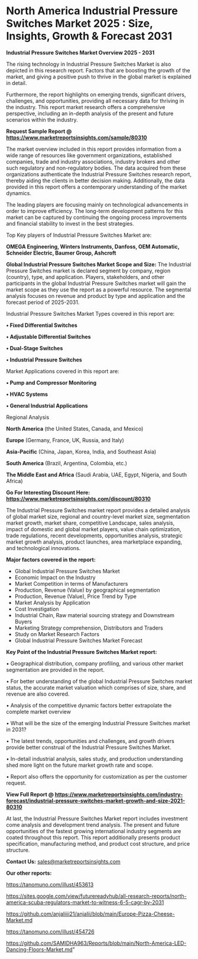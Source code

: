 # North America Industrial Pressure Switches Market 2025 : Size, Insights, Growth & Forecast 2031

<Strong> Industrial Pressure Switches Market Overview 2025 - 2031</strong>

The rising technology in Industrial Pressure Switches Market is also depicted in this research report. Factors that are boosting the growth of the market, and giving a positive push to thrive in the global market is explained in detail.

Furthermore, the report highlights on emerging trends, significant drivers, challenges, and opportunities, providing all necessary data for thriving in the industry. This report market research offers a comprehensive perspective, including an in-depth analysis of the present and future scenarios within the industry.

<strong>Request Sample Report @ <a href=https://www.marketreportsinsights.com/sample/80310>https://www.marketreportsinsights.com/sample/80310</a></strong>

The market overview included in this report provides information from a wide range of resources like government organizations, established companies, trade and industry associations, industry brokers and other such regulatory and non-regulatory bodies. The data acquired from these organizations authenticate the Industrial Pressure Switches research report, thereby aiding the clients in better decision making. Additionally, the data provided in this report offers a contemporary understanding of the market dynamics.

The leading players are focusing mainly on technological advancements in order to improve efficiency. The long-term development patterns for this market can be captured by continuing the ongoing process improvements and financial stability to invest in the best strategies.

Top Key players of Industrial Pressure Switches Market are:

<strong>OMEGA Engineering, Winters Instruments, Danfoss, OEM Automatic, Schneider Electric, Baumer Group, Ashcroft</strong>

<strong><b>Global Industrial Pressure Switches Market Scope and Size:</b></strong>
The Industrial Pressure Switches market is declared segment by company, region (country), type, and application. Players, stakeholders, and other participants in the global Industrial Pressure Switches market will gain the market scope as they use the report as a powerful resource. The segmental analysis focuses on revenue and product by type and application and the forecast period of 2025-2031.

Industrial Pressure Switches Market Types covered in this report are:

<strong>• Fixed Differential Switches

• Adjustable Differential Switches

• Dual-Stage Switches

• Industrial Pressure Switches</strong>

Market Applications covered in this report are:

<strong>• Pump and Compressor Monitoring

• HVAC Systems

• General Industrial Applications</strong> 

Regional Analysis

<strong>North America</strong> (the United States, Canada, and Mexico)

<strong>Europe</strong> (Germany, France, UK, Russia, and Italy)

<strong>Asia-Pacific</strong> (China, Japan, Korea, India, and Southeast Asia)

<strong>South America</strong> (Brazil, Argentina, Colombia, etc.)

<strong>The Middle East and Africa</strong> (Saudi Arabia, UAE, Egypt, Nigeria, and South Africa)

<strong>Go For Interesting Discount Here: <a href=https://www.marketreportsinsights.com/discount/80310>https://www.marketreportsinsights.com/discount/80310</a></strong>

The Industrial Pressure Switches market report provides a detailed analysis of global market size, regional and country-level market size, segmentation market growth, market share, competitive Landscape, sales analysis, impact of domestic and global market players, value chain optimization, trade regulations, recent developments, opportunities analysis, strategic market growth analysis, product launches, area marketplace expanding, and technological innovations.

<strong><b>Major factors covered in the report:</b></strong>
<ul>
  <li>Global Industrial Pressure Switches Market </li>
  <li>Economic Impact on the Industry</li>
  <li>Market Competition in terms of Manufacturers</li>
  <li>Production, Revenue (Value) by geographical segmentation</li>
  <li>Production, Revenue (Value), Price Trend by Type</li>
  <li>Market Analysis by Application</li>
  <li>Cost Investigation</li>
  <li>Industrial Chain, Raw material sourcing strategy and Downstream Buyers</li>
  <li>Marketing Strategy comprehension, Distributors and Traders</li>
  <li>Study on Market Research Factors</li>
  <li>Global Industrial Pressure Switches Market Forecast</li>
</ul>

<strong><b>Key Point of the Industrial Pressure Switches Market report:</b></strong>

• Geographical distribution, company profiling, and various other market segmentation are provided in the report.

• For better understanding of the global Industrial Pressure Switches market status, the accurate market valuation which comprises of size, share, and revenue are also covered.

• Analysis of the competitive dynamic factors better extrapolate the complete market overview

• What will be the size of the emerging Industrial Pressure Switches market in 2031?

• The latest trends, opportunities and challenges, and growth drivers provide better construal of the Industrial Pressure Switches Market.

• In-detail industrial analysis, sales study, and production understanding shed more light on the future market growth rate and scope.

• Report also offers the opportunity for customization as per the customer request.

<strong><b>View Full Report @ <a href=https://www.marketreportsinsights.com/industry-forecast/industrial-pressure-switches-market-growth-and-size-2021-80310>https://www.marketreportsinsights.com/industry-forecast/industrial-pressure-switches-market-growth-and-size-2021-80310</a></b></strong>


At last, the Industrial Pressure Switches Market report includes investment come analysis and development trend analysis. The present and future opportunities of the fastest growing international industry segments are coated throughout this report. This report additionally presents product specification, manufacturing method, and product cost structure, and price structure.

<strong>Contact Us:</strong>
sales@marketreportsinsights.com

<strong>Our other reports:</strong>

<a href=https://tanomuno.com/illust/453613>https://tanomuno.com/illust/453613</a>

<a href=https://sites.google.com/view/futurereadyhub/all-research-reports/north-america-scuba-regulators-market-to-witness-6-5-cagr-by-2031>https://sites.google.com/view/futurereadyhub/all-research-reports/north-america-scuba-regulators-market-to-witness-6-5-cagr-by-2031</a>

<a href=https://github.com/anjaliiii21/anjalii/blob/main/Europe-Pizza-Cheese-Market.md>https://github.com/anjaliiii21/anjalii/blob/main/Europe-Pizza-Cheese-Market.md</a>

<a href=https://tanomuno.com/illust/454726>https://tanomuno.com/illust/454726</a>

<a href=https://github.com/SAMIDHA963/Reports/blob/main/North-America-LED-Dancing-Floors-Market.md>https://github.com/SAMIDHA963/Reports/blob/main/North-America-LED-Dancing-Floors-Market.md</a>"
